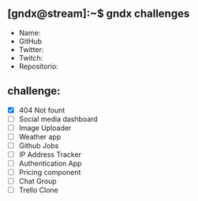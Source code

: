 ## [gndx@stream]:~$ gndx challenges

- Name:
- GitHub
- Twitter:
- Twitch:
- Repositorio:

## challenge:
  - [x] 404 Not fount
  - [ ] Social media dashboard
  - [ ] Image Uploader
  - [ ] Weather app
  - [ ] Github Jobs
  - [ ] IP Address Tracker
  - [ ] Authentication App
  - [ ] Pricing component
  - [ ] Chat Group
  - [ ] Trello Clone
